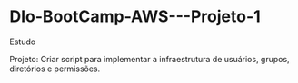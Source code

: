 # DIo-BootCamp-AWS---Projeto-1

Estudo 

Projeto: Criar script para implementar a infraestrutura de usuários,
grupos, diretórios e permissões.
